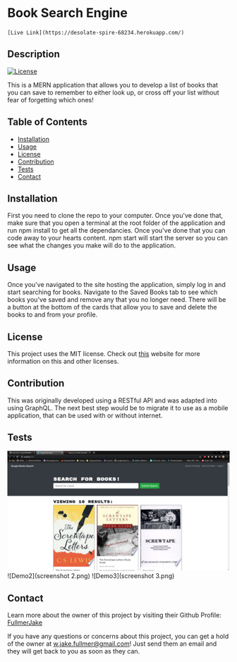  # Book Search Engine
    [Live Link](https://desolate-spire-68234.herokuapp.com/)

  ## Description
  [![License](https://img.shields.io/badge/License-MIT-<Green>.svg)](https://shields.io/)

  This is a MERN application that allows you to develop a list of books that you can save to remember to either look up, or cross off your list without fear of forgetting which ones!

  ## Table of Contents
  * [Installation](#installation)
  * [Usage](#usage)
  * [License](#license)
  * [Contribution](#contribution)
  * [Tests](#tests)
  * [Contact](#contact)

  ## Installation
  First you need to clone the repo to your computer. Once you've done that, make sure that you open a terminal at the root folder of the application and run npm install to get all the dependancies. Once you've done that you can code away to your hearts content. npm start will start the server so you can see what the changes you make will do to the application. 

  ## Usage
  Once you've navigated to the site hosting the application, simply log in and start searching for books. Navigate to the Saved Books tab to see which books you've saved and remove any that you no longer need. There will be a button at the bottom of the cards that allow you to save and delete the books to and from your profile. 

  ## License
  This project uses the MIT license. Check out <a href="https://choosealicense.com">this</a> website for more information on this and other licenses. 

  ## Contribution
  This was originally developed using a RESTful API and was adapted into using GraphQL. The next best step would be to migrate it to use as a mobile application, that can be used with or without internet. 

  ## Tests
  ![Demo1](screenshot1.png)
  ![Demo2](screenshot 2.png)
  ![Demo3](screenshot 3.png)

  
  ## Contact
  Learn more about the owner of this project by visiting their Github Profile: <a href=https://github.com/FullmerJake>FullmerJake</a>

  If you have any questions or concerns about this project, you can get a hold of the owner at w.jake.fullmer@gmail.com! Just send them an email and they will get back to you as soon as they can. 
